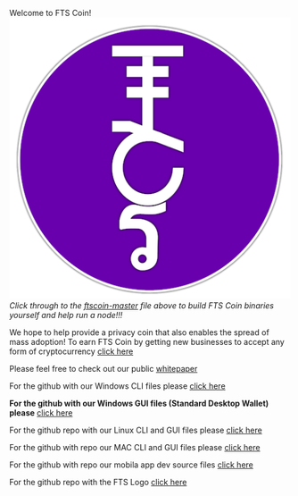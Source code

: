 Welcome to FTS Coin!\
![FTS LOGO](https://github.com/ProjectFTS/FTS_LOGO/blob/master/Wallet.png)\
*Click through to the [ftscoin-master](https://github.com/ProjectFTS/FTS_COIN/tree/master/ftscoin-master) file above to build FTS Coin binaries yourself and help run a node!!!*

We hope to help provide a privacy coin that also enables the spread of mass adoption!
To earn FTS Coin by getting new businesses to accept any form of cryptocurrency [click here](https://ftsmothership.info)

Please feel free to check out our public [whitepaper](https://github.com/ProjectFTS/WhitePaper)

For the github with our Windows CLI files please [click here](https://github.com/ProjectFTS/FTS_COIN_LINUX)

**For the github with our Windows GUI files (Standard Desktop Wallet) please** [click here](https://github.com/ProjectFTS/FTS_COIN_WINDOWS_GUI)

For the github repo with our Linux CLI and GUI files please [click here](https://github.com/ProjectFTS/FTS_COIN_LINUX)

For the github with repo our MAC CLI and GUI files please [click here](https://github.com/ProjectFTS/FTS_COIN_MAC)

For the github with repo our mobila app dev source files [click here](https://github.com/ProjectFTS/FTS_MOBILE) 

For the github repo with the FTS Logo [click here](https://github.com/ProjectFTS/FTS_LOGO)
